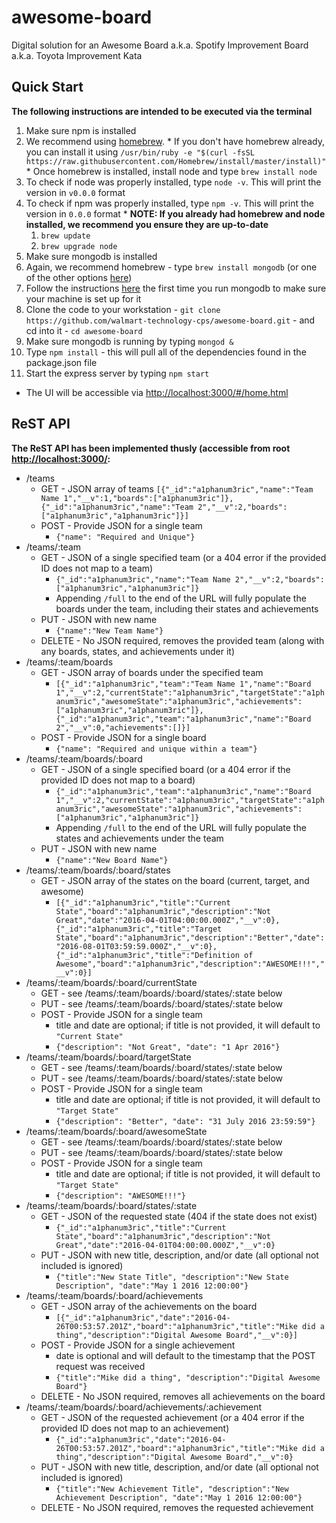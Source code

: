 # awesome-board
Digital solution for an Awesome Board a.k.a. Spotify Improvement Board a.k.a. Toyota Improvement Kata

## Quick Start
**The following instructions are intended to be executed via the terminal**

1. Make sure npm is installed
  1. We recommend using [homebrew](http://brew.sh/).
    * If you don't have homebrew already, you can install it using `/usr/bin/ruby -e "$(curl -fsSL https://raw.githubusercontent.com/Homebrew/install/master/install)"`
    * Once homebrew is installed, install node and type `brew install node`
  1. To check if node was properly installed, type `node -v`. This will print the version in `v0.0.0` format
  1. To check if npm was properly installed, type `npm -v`. This will print the version in `0.0.0` format
    * **NOTE: If you already had homebrew and node installed, we recommend you ensure they are up-to-date**
      1. `brew update`
      1. `brew upgrade node`
1. Make sure mongodb is installed
  1. Again, we recommend homebrew - type `brew install mongodb` (or one of the other options [here](https://docs.mongodb.org/manual/tutorial/install-mongodb-on-os-x/))
  1. Follow the instructions [here](https://docs.mongodb.com/manual/tutorial/install-mongodb-on-os-x/#run-mongodb) the first time you run mongodb to make sure your machine is set up for it
1. Clone the code to your workstation - `git clone https://github.com/walmart-technology-cps/awesome-board.git` - and cd into it - `cd awesome-board`
1. Make sure mongodb is running by typing `mongod &`
1. Type `npm install` - this will pull all of the dependencies found in the package.json file
1. Start the express server by typing `npm start`
  * The UI will be accessible via [http://localhost:3000/#/home.html](http://localhost:3000/#/home.html)

## ReST API
**The ReST API has been implemented thusly (accessible from root [http://localhost:3000/](http://localhost:3000/):**
* /teams
  * GET - JSON array of teams
      `[{"_id":"a1phanum3ric","name":"Team Name 1","__v":1,"boards":["a1phanum3ric"]},{"_id":"a1phanum3ric","name":"Team 2","__v":2,"boards":["a1phanum3ric","a1phanum3ric"]}]`
  * POST - Provide JSON for a single team
    * `{"name": "Required and Unique"}`
* /teams/:team
  * GET - JSON of a single specified team (or a 404 error if the provided ID does not map to a team)
    * `{"_id":"a1phanum3ric","name":"Team Name 2","__v":2,"boards":["a1phanum3ric","a1phanum3ric"]}`
    * Appending `/full` to the end of the URL will fully populate the boards under the team, including their states and achievements
  * PUT - JSON with new name
    * `{"name":"New Team Name"}`
  * DELETE - No JSON required, removes the provided team (along with any boards, states, and achievements under it)
* /teams/:team/boards
  * GET - JSON array of boards under the specified team
    * `[{"_id":"a1phanum3ric","team":"Team Name 1","name":"Board 1","__v":2,"currentState":"a1phanum3ric","targetState":"a1phanum3ric","awesomeState":"a1phanum3ric","achievements":["a1phanum3ric","a1phanum3ric"]},{"_id":"a1phanum3ric","team":"a1phanum3ric","name":"Board 2","__v":0,"achievements":[]}]`
  * POST - Provide JSON for a single board
    * `{"name": "Required and unique within a team"}`
* /teams/:team/boards/:board
  * GET - JSON of a single specified board (or a 404 error if the provided ID does not map to a board)
    * `{"_id":"a1phanum3ric","team":"a1phanum3ric","name":"Board 1","__v":2,"currentState":"a1phanum3ric","targetState":"a1phanum3ric","awesomeState":"a1phanum3ric","achievements":["a1phanum3ric","a1phanum3ric"]}`
    * Appending `/full` to the end of the URL will fully populate the states and achievements under the team
  * PUT - JSON with new name
    * `{"name":"New Board Name"}`
* /teams/:team/boards/:board/states
  * GET - JSON array of the states on the board (current, target, and awesome)
    * `[{"_id":"a1phanum3ric","title":"Current State","board":"a1phanum3ric","description":"Not Great","date":"2016-04-01T04:00:00.000Z","__v":0},{"_id":"a1phanum3ric","title":"Target State","board":"a1phanum3ric","description":"Better","date":"2016-08-01T03:59:59.000Z","__v":0},{"_id":"a1phanum3ric","title":"Definition of Awesome","board":"a1phanum3ric","description":"AWESOME!!!","__v":0}]`
* /teams/:team/boards/:board/currentState
  * GET - see /teams/:team/boards/:board/states/:state below
  * PUT - see /teams/:team/boards/:board/states/:state below
  * POST - Provide JSON for a single team
    * title and date are optional; if title is not provided, it will default to `"Current State"`
    * `{"description": "Not Great", "date": "1 Apr 2016"}`
* /teams/:team/boards/:board/targetState
  * GET - see /teams/:team/boards/:board/states/:state below
  * PUT - see /teams/:team/boards/:board/states/:state below
  * POST - Provide JSON for a single team
    * title and date are optional; if title is not provided, it will default to `"Target State"`
    * `{"description": "Better", "date": "31 July 2016 23:59:59"}`
* /teams/:team/boards/:board/awesomeState
  * GET - see /teams/:team/boards/:board/states/:state below
  * PUT - see /teams/:team/boards/:board/states/:state below
  * POST - Provide JSON for a single team
    * title and date are optional; if title is not provided, it will default to `"Target State"`
    * `{"description": "AWESOME!!!"}`
* /teams/:team/boards/:board/states/:state
  * GET - JSON of the requested state (404 if the state does not exist)
    * `{"_id":"a1phanum3ric","title":"Current State","board":"a1phanum3ric","description":"Not Great","date":"2016-04-01T04:00:00.000Z","__v":0}`
  * PUT - JSON with new title, description, and/or date (all optional not included is ignored)
    * `{"title":"New State Title", "description":"New State Description", "date":"May 1 2016 12:00:00"}`
* /teams/:team/boards/:board/achievements
  * GET - JSON array of the achievements on the board
    * `[{"_id":"a1phanum3ric","date":"2016-04-26T00:53:57.201Z","board":"a1phanum3ric","title":"Mike did a thing","description":"Digital Awesome Board","__v":0}]`
  * POST - Provide JSON for a single achievement
    * date is optional and will default to the timestamp that the POST request was received
    * `{"title":"Mike did a thing", "description":"Digital Awesome Board"}`
  * DELETE - No JSON required, removes all achievements on the board
* /teams/:team/boards/:board/achievements/:achievement
  * GET - JSON of the requested achievement (or a 404 error if the provided ID does not map to an achievement)
    * `{"_id":"a1phanum3ric","date":"2016-04-26T00:53:57.201Z","board":"a1phanum3ric","title":"Mike did a thing","description":"Digital Awesome Board","__v":0}`
  * PUT - JSON with new title, description, and/or date (all optional not included is ignored)
    * `{"title":"New Achievement Title", "description":"New Achievement Description", "date":"May 1 2016 12:00:00"}`
  * DELETE - No JSON required, removes the requested achievement
